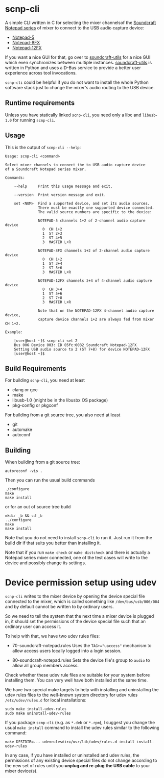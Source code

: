 scnp-cli
========

A simple CLI written in C for selecting the mixer channelsof the
[Soundcraft Notepad
series](https://www.soundcraft.com/en/product_families/notepad-series)
of mixer to connect to the USB audio capture device:

  * [Notepad-5](https://www.soundcraft.com/en/products/notepad-5)
  * [Notepad-8FX](https://www.soundcraft.com/en/products/notepad-8fx)
  * [Notepad-12FX](https://www.soundcraft.com/en/products/notepad-12fx)

If you want a nice GUI for that, go over to
[soundcraft-utils](https://github.com/lack/soundcraft-utils) for a
nice GUI which even synchronizes between multiple
instances. [soundcraft-utils](https://github.com/lack/soundcraft-utils)
is written in Python and uses a D-Bus service to provide a better user
experience across tool invocations.

`scnp-cli` could be helpful if you do not want to install the whole
Python software stack just to change the mixer's audio routing to the
USB device.


Runtime requirements
--------------------

Unless you have statically linked `scnp-cli`, you need only a libc and
`libusb-1.0` for running `scnp-cli`.


Usage
-----

This is the output of `scnp-cli --help`:

```
Usage: scnp-cli <command>

Select mixer channels to connect the to USB audio capture device
of a Soundcraft Notepad series mixer.

Commands:

    --help     Print this usage message and exit.

    --version  Print version message and exit.

    set <NUM>  Find a supported device, and set its audio sources.
               There must be exactly one supported device connected.
               The valid source numbers are specific to the device:

               NOTEPAD-5 channels 1+2 of 2-channel audio capture device
                 0  CH 1+2
                 1  ST 2+3
                 2  ST 4+5
                 3  MASTER L+R

               NOTEPAD-8FX channels 1+2 of 2-channel audio capture device
                 0  CH 1+2
                 1  ST 3+4
                 2  ST 5+6
                 3  MASTER L+R

               NOTEPAD-12FX channels 3+4 of 4-channel audio capture device
                 0  CH 3+4
                 1  ST 5+6
                 2  ST 7+8
                 3  MASTER L+R

               Note that on the NOTEPAD-12FX 4-channel audio capture device,
               capture device channels 1+2 are always fed from mixer CH 1+2.

Example:

    [user@host ~]$ scnp-cli set 2
    Bus 006 Device 003: ID 05fc:0032 Soundcraft Notepad-12FX
    Setting USB audio source to 2 (ST 7+8) for device NOTEPAD-12FX
    [user@host ~]$ 
```


Build Requirements
------------------

For building `scnp-cli`, you need at least

  * clang or gcc
  * make
  * libusb-1.0 (might be in the libusbx OS package)
  * pkg-config or pkgconf

For building from a git source tree, you also need at least

  * git
  * automake
  * autoconf


Building
--------

When building from a git source tree:

    autoreconf -vis .

Then you can run the usual build commands

    ./configure
    make
    make install

or for an out of source tree build

    mkdir _b && cd _b
    ../configure
    make
    make install

Note that you do not need to install `scnp-cli` to run it. Just run it
from the build dir if that suits you better than installing it.

Note that if you run `make check` or `make distcheck` and there is
actually a Notepad series mixer connected, one of the test cases will
write to the device and possibly change its settings.


Device permission setup using udev
==================================

`scnp-cli` writes to the mixer device by opening the device special
file connected to the mixer, which is called something like
`/dev/bus/usb/006/004` and by default cannot be written to by ordinary
users.

So we need to tell the system that the next time a mixer device is
plugged in, it should set the permissions of the device special file
such that an ordinary user can access it.

To help with that, we have two udev rules files:

  * 70-soundcraft-notepad.rules 
    Uses the `TAG+="uaccess"` mechanism to allow access users locally
    logged into a login session.

  * 80-soundcraft-notepad.rules 
    Sets the device file's group to `audio` to allow all group members
    access.

Check whether these udev rule files are suitable for your system
before installing them. You can very well have both installed at the
same time.

We have two special make targets to help with installing and
uninstalling the udev rules files to the well-known system directory
for udev rules `/etc/udev/rules.d` for local installations:

    sudo make install-udev-rules
    sudo make uninstall-udev-rules

If you package `scnp-cli` (e.g. as `*.deb` or `*.rpm`), I suggest you
change the usual `make install` command to install the udev rules
similar to the following command:

    make DESTDIR=... udevrulesdir=/usr/lib/udev/rules.d install install-udev-rules

In any case, if you have installed or uninstalled and udev rules, the
permissions of any existing device special files do not change
according to the new set of rules until you **unplug and re-plug the
USB cable** to your mixer device(s).
